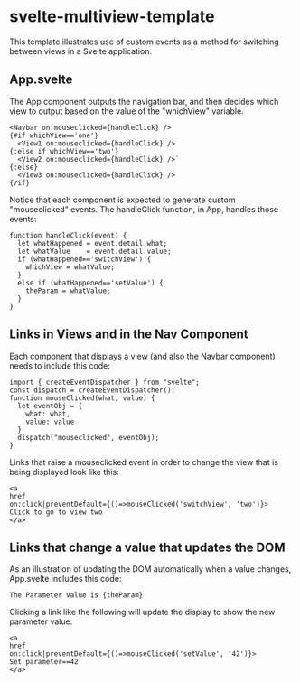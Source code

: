 # svelte-multiview-template
This template illustrates use of custom events as a method for switching between views in a Svelte application. 

## App.svelte

The App component outputs the navigation bar, and then decides which view to output based on the value of the "whichView" variable.

```{#if whichView=='one'}
<Navbar on:mouseclicked={handleClick} />
{#if whichView=='one'}
  <View1 on:mouseclicked={handleClick} />
{:else if whichView=='two'}
  <View2 on:mouseclicked={handleClick} />`
{:else}
  <View3 on:mouseclicked={handleClick} />
{/if}
```

Notice that each component is expected to generate custom "mouseclicked" events. The handleClick function, in App, handles those events:

```
function handleClick(event) {
  let whatHappened = event.detail.what;
  let whatValue    = event.detail.value;
  if (whatHappened=='switchView') {
    whichView = whatValue;
  }
  else if (whatHappened=='setValue') {
    theParam = whatValue;
  }
}
```

## Links in Views and in the Nav Component

Each component that displays a view (and also the Navbar component) needs to include this code:

```
import { createEventDispatcher } from "svelte";
const dispatch = createEventDispatcher();
function mouseClicked(what, value) {
  let eventObj = {
    what: what,
    value: value
  }
  dispatch("mouseclicked", eventObj);
}
```
Links that raise a mouseclicked event in order to change the view that is being displayed look like this:

```
<a
href
on:click|preventDefault={()=>mouseClicked('switchView', 'two')}>
Click to go to view two
</a>
```

## Links that change a value that updates the DOM

As an illustration of updating the DOM automatically when a value changes, App.svelte includes this code:

```
The Parameter Value is {theParam}
```

Clicking a link like the following will update the display to show the new parameter value:

```
<a
href
on:click|preventDefault={()=>mouseClicked('setValue', '42')}>
Set parameter==42
</a>
```

